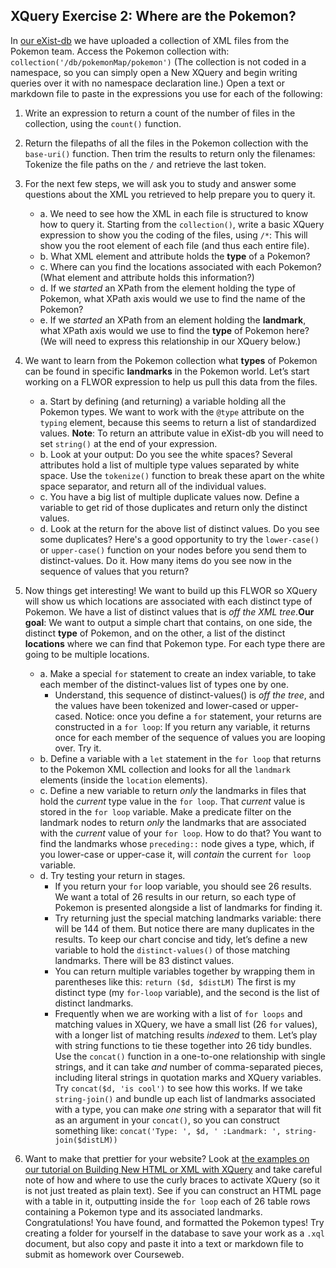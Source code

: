 ## XQuery Exercise 2: Where are the Pokemon?

In [our eXist-db](http://newtfire.org:8338) we have uploaded a collection of XML files from the Pokemon team. Access the Pokemon collection with:
``
collection('/db/pokemonMap/pokemon')
``
(The collection is not coded in a namespace, so you can simply open a New XQuery and begin writing queries over it with no namespace declaration line.) 
Open a text or markdown file to paste in the expressions you use for each of the following:

1. Write an expression to return a count of the number of files in the collection, using the `count()` function.
1. Return the filepaths of all the files in the Pokemon collection with the `base-uri()` function. Then trim the results to return only the filenames: Tokenize the file paths on the `/` and retrieve the last token.
1. For the next few steps, we will ask you to study and answer some questions about the XML you retrieved to help prepare you to query it. 
   * a. We need to see how the XML in each file is structured to know how to query it. Starting from the `collection()`, write a basic XQuery expression to show you the coding of the files, using `/*`: This will show you the root element of each file (and thus each entire file).
   * b. What XML element and attribute holds the **type** of a Pokemon? 
   * c. Where can you find the locations associated with each Pokemon? (What element and attribute holds this information?)
   * d. If we _started_ an XPath from the element holding the type of Pokemon, what XPath axis would we use to find the name of the Pokemon? 
   * e. If we _started_ an XPath from an element holding the **landmark**, what XPath axis would we use to find the **type** of Pokemon here? (We will need to express this relationship in our XQuery below.)
  
1. We want to learn from the Pokemon collection what **types** of Pokemon can be found in specific **landmarks** in the Pokemon world. Let’s start working on a FLWOR expression to help us pull this data from the files. 
   * a. Start by defining (and returning) a variable holding all the Pokemon types. We want to work with the `@type` attribute on the `typing` element, because this seems to return a list of standardized values. **Note**: To return an attribute value in eXist-db you will need to set `string()` at the end of your expression.  
   * b. Look at your output: Do you see the white spaces? Several attributes hold a list of multiple type values separated by white space. Use the `tokenize()` function to break these apart on the white space separator, and return all of the individual values. 
   * c. You have a big list of multiple duplicate values now. Define a variable to get rid of those duplicates and return only the distinct values. 
   * d. Look at the return for the above list of distinct values. Do you see some duplicates? Here's a good opportunity to try the `lower-case()` or `upper-case()` function on your nodes before you send them to distinct-values. Do it. How many items do you see now in the sequence of values that you return?
1. Now things get interesting! We want to build up this FLWOR so XQuery will show us which locations are associated with each distinct type of Pokemon. We have a list of distinct values that is *off the XML tree*.**Our goal**:  We want to output a simple chart that contains, on one side, the distinct **type** of Pokemon, and on the other, a list of the distinct **locations** where we can find that Pokemon type. For each type there are going to be multiple locations.
   * a. Make a special `for` statement to create an index variable, to take each member of the distinct-values list of types one by one. 
       * Understand, this sequence of distinct-values() is *off the tree*, and the values have been tokenized and lower-cased or upper-cased. Notice: once you define a `for` statement, your returns are constructed in a `for loop`: If you return any variable, it returns once for each member of the sequence of values you are looping over. Try it. 
   * b. Define a variable with a `let` statement in the `for loop` that returns to the Pokemon XML collection and looks for all the `landmark` elements (inside the `location` elements). 
   * c. Define a new variable to return *only* the landmarks in files that hold the *current* type value in the `for loop`. That *current* value is stored in the `for loop` variable. Make a predicate filter on the landmark nodes to return *only* the landmarks that are associated with the *current* value of your `for loop`. How to do that? You want to find the landmarks whose `preceding::` node gives a type, which, if you lower-case or upper-case it, will *contain* the current `for loop` variable. 
   * d. Try testing your return in stages. 
      * If you return your `for` loop variable, you should see 26 results. We want a total of 26 results in our return, so each type of Pokemon is presented alongside a list of landmarks for finding it.
      * Try returning just the special matching landmarks variable: there will be 144 of them. But notice there are many duplicates in the results. To keep our chart concise and tidy, let’s define a new variable to hold the `distinct-values()` of those matching landmarks. There will be 83 distinct values.
      * You can return multiple variables together by wrapping them in parentheses like this: 
      ``
      return ($d, $distLM)
     `` 
The first is my distinct type (my `for-loop` variable), and the second is the list of distinct landmarks.
       * Frequently when we are working with a list of `for loops` and matching values in XQuery, we have a small list (26 `for` values), with a longer list of matching results *indexed* to them. Let’s play with string functions to tie these together into 26 tidy bundles. Use the `concat()` function in a one-to-one relationship with single strings, and it can take *and* number of comma-separated pieces, including literal strings in quotation marks and XQuery variables. Try `concat($d, 'is cool')` to see how this works. If we take `string-join()` and bundle up each list of landmarks associated with a type, you can make *one* string with a separator that will fit as an argument in your `concat()`, so you can construct something like: `concat('Type: ', $d, ' :Landmark: ', string-join($distLM))`

1. Want to make that prettier for your website? Look at [the examples on our tutorial on Building New HTML or XML with XQuery](http://dh.newtfire.org/explainXQuery.html#Curly) and take careful note of how and where to use the curly braces to activate XQuery (so it is not just treated as plain text). See if you can construct an HTML page with a table in it, outputting inside the `for loop` each of 26 table rows containing a Pokemon type and its associated landmarks. Congratulations! You have found, and formatted the Pokemon types! Try creating a folder for yourself in the database to save your work as a `.xql` document, but also copy and paste it into a text or markdown file to submit as homework over Courseweb. 



  
